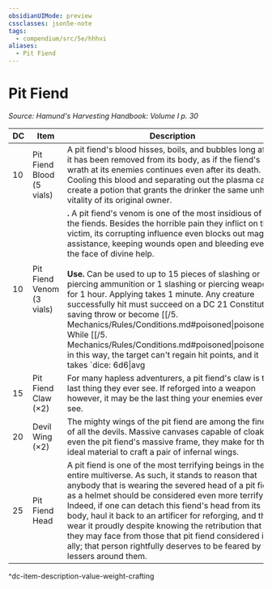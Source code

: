 ```yaml
---
obsidianUIMode: preview
cssclasses: json5e-note
tags:
  - compendium/src/5e/hhhvi
aliases:
  - Pit Fiend
---
```

# Pit Fiend
*Source: Hamund's Harvesting Handbook: Volume I p. 30* 

| DC | Item | Description | Value | Weight | Crafting |
|----|------|-------------|-------|--------|----------|
| 10 | Pit Fiend Blood (5 vials) | A pit fiend's blood hisses, boils, and bubbles long after it has been removed from its body, as if the fiend's wrath at its enemies continues even after its death. Cooling this blood and separating out the plasma can create a potion that grants the drinker the same unholy vitality of its original owner. | 160 gp | 1 lb | [[5. Mechanics/Items/Potion Of Infernal Vitality.md\|Potion of Infernal Vitality]] |
| 10 | Pit Fiend Venom (3 vials) | **.** A pit fiend's venom is one of the most insidious of all the fiends. Besides the horrible pain they inflict on their victim, its corrupting influence even blocks out magical assistance, keeping wounds open and bleeding even in the face of divine help.<br /><br />**Use.** Can be used to up to 15 pieces of slashing or piercing ammunition or 1 slashing or piercing weapon for 1 hour. Applying takes 1 minute. Any creature successfully hit must succeed on a DC 21 Constitution saving throw or become [[/5. Mechanics/Rules/Conditions.md#poisoned\|poisoned]]. While [[/5. Mechanics/Rules/Conditions.md#poisoned\|poisoned]] in this way, the target can't regain hit points, and it takes `dice: 6d6\|avg|noform` (`6d6`) poison damage at the start of each of its turns. The [[/5. Mechanics/Rules/Conditions.md#poisoned\|poisoned]] target can repeat the saving throw at the end of each of its turns, ending the effect on itself on a success. | 300 gp | 1 lb | — |
| 15 | Pit Fiend Claw (×2) | For many hapless adventurers, a pit fiend's claw is the last thing they ever see. If reforged into a weapon however, it may be the last thing your enemies ever see. | 1,600 gp | 20 lb | [+3 Halberd](compendium/items/3-weapon.md) |
| 20 | Devil Wing (×2) | The mighty wings of the pit fiend are among the finest of all the devils. Massive canvases capable of cloaking even the pit fiend's massive frame, they make for the ideal material to craft a pair of infernal wings. | 2,000 gp | 30 lb | [[5. Mechanics/Items/Infernal Wings.md\|Infernal Wings]] |
| 25 | Pit Fiend Head | A pit fiend is one of the most terrifying beings in the entire multiverse. As such, it stands to reason that anybody that is wearing the severed head of a pit fiend as a helmet should be considered even more terrifying. Indeed, if one can detach this fiend's head from its body, haul it back to an artificer for reforging, and then wear it proudly despite knowing the retribution that they may face from those that pit fiend considered its ally; that person rightfully deserves to be feared by the lessers around them. | 18,000 gp | 35 lb | [[5. Mechanics/Items/Helm Of Abyssal Domination.md\|Helm of Abyssal Domination]] |
^dc-item-description-value-weight-crafting
